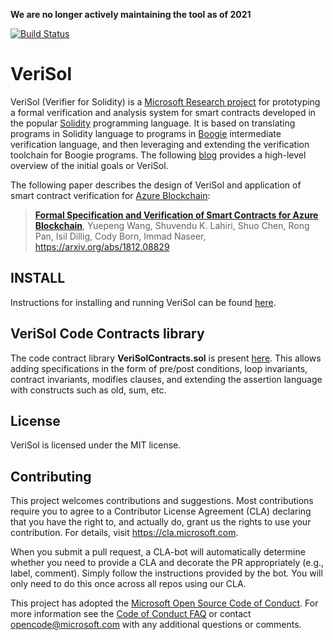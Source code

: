 **We are no longer actively maintaining the tool as of 2021**

[![Build Status](https://shuvendu-lahiri.visualstudio.com/VeriSol%20Azure%20pipeline%20Build/_apis/build/status/microsoft.verisol?branchName=master)](https://shuvendu-lahiri.visualstudio.com/VeriSol%20Azure%20pipeline%20Build/_build/latest?definitionId=3&branchName=master)

# VeriSol

VeriSol (Verifier for Solidity) is a [Microsoft Research project](https://www.microsoft.com/en-us/research/project/verisol-a-formal-verifier-for-solidity-based-smart-contracts/) for prototyping a formal verification and analysis system for smart contracts developed in the popular [Solidity](https://solidity.readthedocs.io/) programming language. It is based on translating
programs in Solidity language to programs in [Boogie](https://github.com/boogie-org/boogie) intermediate 
verification language, and then leveraging and extending the verification toolchain for Boogie programs. The following [blog](https://www.microsoft.com/en-us/research/blog/researchers-work-to-secure-azure-blockchain-smart-contracts-with-formal-verification/) provides a high-level overview of the initial goals or VeriSol.

The following paper describes the design of VeriSol and application of smart contract verification for [Azure Blockchain](https://azure.microsoft.com/en-us/solutions/blockchain/):

> [__Formal Specification and Verification of Smart Contracts for Azure Blockchain__](https://www.microsoft.com/en-us/research/publication/formal-specification-and-verification-of-smart-contracts-for-azure-blockchain/),  Yuepeng Wang, Shuvendu K. Lahiri, Shuo Chen, Rong Pan, Isil Dillig, Cody Born, Immad Naseer, https://arxiv.org/abs/1812.08829

## INSTALL

Instructions for installing and running VeriSol can be found [here](INSTALL.md).

## VeriSol Code Contracts library

The code contract library **VeriSolContracts.sol** is present [here](/Test/regressions/Libraries/VeriSolContracts.sol). This allows adding specifications in the form of pre/post conditions, loop invariants, contract invariants, modifies clauses, and extending the assertion language with constructs such as old, sum, etc.


## License

VeriSol is licensed under the MIT license. 

## Contributing

This project welcomes contributions and suggestions.  Most contributions require you to agree to a
Contributor License Agreement (CLA) declaring that you have the right to, and actually do, grant us
the rights to use your contribution. For details, visit https://cla.microsoft.com.

When you submit a pull request, a CLA-bot will automatically determine whether you need to provide
a CLA and decorate the PR appropriately (e.g., label, comment). Simply follow the instructions
provided by the bot. You will only need to do this once across all repos using our CLA.

This project has adopted the [Microsoft Open Source Code of Conduct](https://opensource.microsoft.com/codeofconduct/).
For more information see the [Code of Conduct FAQ](https://opensource.microsoft.com/codeofconduct/faq/) or
contact [opencode@microsoft.com](mailto:opencode@microsoft.com) with any additional questions or comments.
